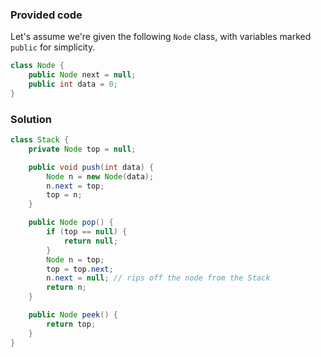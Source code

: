 ### Provided code

Let's assume we're given the following `Node` class, with variables marked `public` for simplicity.
```java
class Node {
    public Node next = null;
    public int data = 0;
}
```

### Solution

```java
class Stack {
    private Node top = null;

    public void push(int data) {
        Node n = new Node(data);
        n.next = top;
        top = n;
    }

    public Node pop() {
        if (top == null) {
            return null;
        }
        Node n = top;
        top = top.next;
        n.next = null; // rips off the node from the Stack
        return n;
    }

    public Node peek() {
        return top;
    }
}
```
